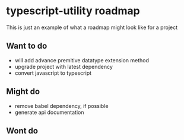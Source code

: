 # typescript-utility roadmap

This is just an example of what a roadmap might look like for a project

## Want to do

- will add advance premitive datatype extension method
- upgrade project with latest dependency
- convert javascript to typescript

## Might do

- remove babel dependency, if possible
- generate api documentation

## Wont do
